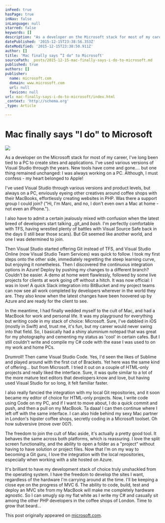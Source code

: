 ```yaml
---
inFeed: true
hasPage: true
inNav: false
inLanguage: null
starred: false
keywords: []
description: "As a developer on the Microsoft stack for most of my career, I've long been tied to a PC to create sites and applications. I've used various versions of Visual Studio through the years. New tools have come and gone.... but one thing remained unchanged: I was always working on a PC. Although, I must confess - my heart belonged to Apple!"
datePublished: '2015-12-15T23:38:56.353Z'
dateModified: '2015-12-15T23:38:50.911Z'
author: []
title: 'Mac finally says “I do" to Microsoft'
sourcePath: _posts/2015-12-15-mac-finally-says-i-do-to-microsoft.md
published: true
authors: []
publisher:
  name: microsoft.com
  domain: www.microsoft.com
  url: null
  favicon: null
url: mac-finally-says-i-do-to-microsoft/index.html
_context: 'http://schema.org'
_type: Article

---
```

# Mac finally says "I do" to Microsoft
![](https://www.microsoft.com/en-gb/developers/images/articles/600x350/A2_600x350_709.jpg?v=1.0)

As a developer on the Microsoft stack for most of my career, I've long been tied to a PC to create sites and applications. I've used various versions of Visual Studio through the years. New tools have come and gone.... but one thing remained unchanged: I was always working on a PC. Although, I must confess - my heart belonged to Apple!

I've used Visual Studio through various versions and product levels, but always on a PC, enviously eyeing other creatives around coffee shops with their MacBooks, effortlessly creating websites in PHP. Was there a support group I could join? ("Hi, I'm Marc, and no, I don't even own a Mac at home - not even an iPhone.").

I also have to admit a certain jealously mixed with confusion when the latest breed of developers start talking _git_and _bash_. I'm perfectly comfortable with TFS, having wrestled plenty of battles with Visual Source Safe back in the days (I still bear those scars). But Git seemed like another world, and one I was determined to join.

Then Visual Studio started offering Git instead of TFS, and Visual Studio Online (now Visual Studio Team Services) was quick to follow. I took my first steps onto the other side, immediately regretting the steep learning curve, but enjoying it nonetheless. Then I discovered the continuous integration options in Azure! Deploy by pushing my changes to a different branch? Couldn't be easier. A demo at home went flawlessly, followed by some live projects for clients at work going off without a hitch. It was now official: I was in love! A quick Slack integration into BitBucket and my project teams can now see all work completed by developers wherever in the world they are. They also know when the latest changes have been hoovered up by Azure and are ready for the client to see.

In the meantime, I had finally wedded myself to the cult of Mac, and had a MacBook for work and personal life. It was my playground for everything but writing code in my stack of choice: Microsoft. Sure, I've dabbled in iOS (mostly in Swift) and, trust me, it's fun, but my career would never swing into that field. So, I basically had a shiny aluminium notepad that was great for my photography and cementing my status as 'cool' in certain cafes. But I still couldn't write and compile my C\# code with the ease I was used to on my work and home PCs.

Drumroll! Then came Visual Studio Code. Yes, I'd seen the likes of Sublime and played around with the first cut of Brackets. Yet here was the same kind of offering... but from Microsoft. I tried it out on a couple of HTML-only projects and really liked the interface. Sure, it was quite similar to a lot of the more mature text editors that developers know and love, but having used Visual Studio for so long, it felt familiar faster.

I also really fancied the integration with my local Git repositories, and it soon became my editor of choice for HTML-only projects. Now, I write code using Code on my PC, and if I want to move about, I do a quick commit and push, and then a pull on my MacBook. Ta daaa! I can then continue where I left off with the same interface. I can also hide behind my sexy Mac partner in London's hipster coffee shops, secretly coding in a Microsoft toolset. Oh how subversive (move over 007).

The freedom to join the cult of Mac aside, it's actually a pretty good tool. It behaves the same across both platforms, which is reassuring. I love the split screen functionality, and the ability to open a folder as a "project" without having to have solution or project files. Now that I'm on my way to becoming a Git guru, I love the integration with the local repositories, especially when working with a site hosted on Azure.

It's brilliant to have my development stack of choice truly unshackled from the operating system. I have the freedom to develop the sites I want, regardless of the hardware I'm carrying around at the time. I'll be keeping a close eye on the progress of MVC 6\. The ability to code, build, test and deploy an MVC site from my MacBook will make me completely hardware agnostic. So I can smugly sip my flat white as I write my C\# and casually sit among the other PHP developers in the coffee shops of London. Time to grow that beard...

This post originally appeared on [microsoft.com][0].

[0]: https://www.microsoft.com/en-gb/developers/articles/week01dec15/mac-finally-says-i-do-to-microsoft/